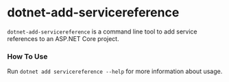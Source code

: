 dotnet-add-servicereference
================

`dotnet-add-servicereference` is a command line tool to add service references to an ASP.NET Core project.

### How To Use

Run `dotnet add servicereference --help` for more information about usage.

